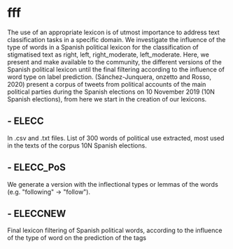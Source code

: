 # fff
The use of an appropriate lexicon is of utmost importance to address text classification tasks in a specific domain.
We investigate the influence of the type of words in a Spanish political lexicon for the classification of stigmatised text as right, left, right_moderate, left_moderate.
Here, we present and make available to the community, the different versions of the Spanish political lexicon until the final filtering according to the influence of word type on label prediction. (Sánchez-Junquera, onzetto and Rosso, 2020) present a corpus of tweets from political accounts of the main political parties during the Spanish elections on 10 November 2019 (10N Spanish elections), from here we start in the creation of our lexicons.

## - ELECC
In .csv and .txt files. List of 300 words of political use extracted, most used in the texts of the corpus 10N Spanish elections.

## - ELECC_PoS
We generate a version with the inflectional types or lemmas of the words (e.g. "following" -> "follow").

## - ELECCNEW
Final lexicon filtering of Spanish political words, according to the influence of the type of word on the prediction of the tags
